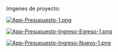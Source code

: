 Imgenes de proyecto:

[![App-Presupuesto-1.png](https://i.postimg.cc/Cx7CK9Dr/App-Presupuesto-1.png)](https://postimg.cc/cvKt99Ff)

[![App-Presupuesto-Ingreso-Egreso-1.png](https://i.postimg.cc/s22YGK4j/App-Presupuesto-Ingreso-Egreso-1.png)](https://postimg.cc/DStJtrNH)

[![App-Presupuesto-Ingreso-Nuevo-1.png](https://i.postimg.cc/R0bc7fgc/App-Presupuesto-Ingreso-Nuevo-1.png)](https://postimg.cc/LqLYRqKX)
